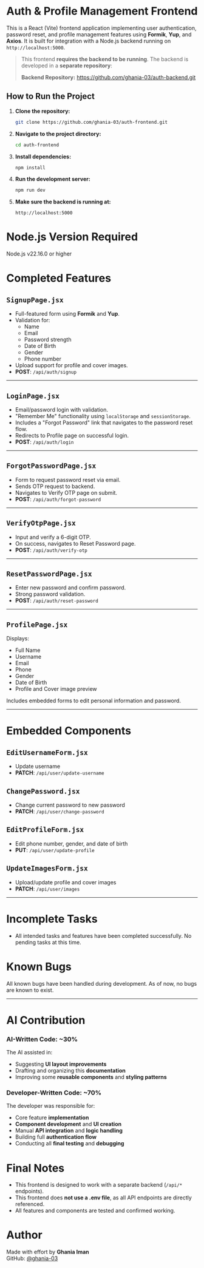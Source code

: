 # Auth & Profile Management Frontend

This is a React (Vite) frontend application implementing user authentication, password reset, and profile management features using **Formik**, **Yup**, and **Axios**. It is built for integration with a Node.js backend running on `http://localhost:5000`.

>  This frontend **requires the backend to be running**. The backend is developed in a **separate repository**:
>
>  **Backend Repository:** https://github.com/ghania-03/auth-backend.git

## How to Run the Project

1. **Clone the repository:**

   ```bash
   git clone https://github.com/ghania-03/auth-frontend.git
2. **Navigate to the project directory:**

    ```bash
    cd auth-frontend
3. **Install dependencies:**

    ```bash
    npm install
4. **Run the development server:**

    ```bash
    npm run dev
5. **Make sure the backend is running at:**

    ```arduino
    http://localhost:5000

# Node.js Version Required
  Node.js v22.16.0 or higher

# Completed Features

## `SignupPage.jsx`
- Full-featured form using **Formik** and **Yup**.
- Validation for:
  - Name
  - Email
  - Password strength
  - Date of Birth
  - Gender
  - Phone number
- Upload support for profile and cover images.
- **POST**: `/api/auth/signup`

---

## `LoginPage.jsx`
- Email/password login with validation.
- "Remember Me" functionality using `localStorage` and `sessionStorage`.
- Includes a "Forgot Password" link that navigates to the password reset flow.
- Redirects to Profile page on successful login.
- **POST**: `/api/auth/login`

---

## `ForgotPasswordPage.jsx`
- Form to request password reset via email.
- Sends OTP request to backend.
- Navigates to Verify OTP page on submit.
- **POST**: `/api/auth/forgot-password`

---

## `VerifyOtpPage.jsx`
- Input and verify a 6-digit OTP.
- On success, navigates to Reset Password page.
- **POST**: `/api/auth/verify-otp`

---

## `ResetPasswordPage.jsx`
- Enter new password and confirm password.
- Strong password validation.
- **POST**: `/api/auth/reset-password`

---

## `ProfilePage.jsx`

Displays:
- Full Name  
- Username  
- Email  
- Phone  
- Gender  
- Date of Birth  
- Profile and Cover image preview  

Includes embedded forms to edit personal information and password.

---

# Embedded Components

## `EditUsernameForm.jsx`
- Update username  
- **PATCH**: `/api/user/update-username`

## `ChangePassword.jsx`
- Change current password to new password  
- **PATCH**: `/api/user/change-password`

## `EditProfileForm.jsx`
- Edit phone number, gender, and date of birth  
- **PUT**: `/api/user/update-profile`

## `UpdateImagesForm.jsx`
- Upload/update profile and cover images  
- **PATCH**: `/api/user/images`

---
# Incomplete Tasks
- All intended tasks and features have been completed successfully. No pending tasks at this time.
  
# Known Bugs
All known bugs have been handled during development. As of now, no bugs are known to exist.

---
# AI Contribution
### AI-Written Code: ~30%
The AI assisted in:

- Suggesting **UI layout improvements**
- Drafting and organizing this **documentation**
- Improving some **reusable components** and **styling patterns**

### Developer-Written Code: ~70%
The developer was responsible for:

- Core feature **implementation**
- **Component development** and **UI creation**
- Manual **API integration** and **logic handling**
- Building full **authentication flow**
- Conducting all **final testing** and **debugging**

# Final Notes

- This frontend is designed to work with a separate backend (`/api/*` endpoints).
- This frontend does **not use a .env file**, as all API endpoints are directly referenced.
- All features and components are tested and confirmed working.

# Author

Made with effort by **Ghania Iman**  
GitHub: [@ghania-03](https://github.com/ghania-03)
